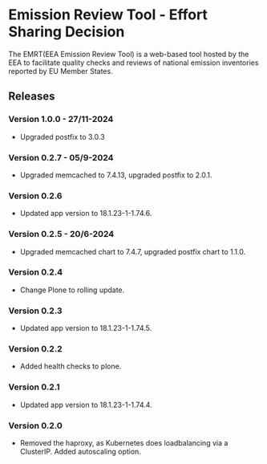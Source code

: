 # Emission Review Tool - Effort Sharing Decision

The EMRT(EEA Emission Review Tool) is a web-based tool hosted by the EEA to facilitate quality checks and reviews of national emission inventories reported by EU Member States.

## Releases

### Version 1.0.0 - 27/11-2024
- Upgraded postfix to 3.0.3

### Version 0.2.7 - 05/9-2024
- Upgraded memcached to 7.4.13, upgraded postfix to 2.0.1.

### Version 0.2.6
- Updated app version to 18.1.23-1-1.74.6.

### Version 0.2.5 - 20/6-2024
- Upgraded memcached chart to 7.4.7, upgraded postfix chart to 1.1.0.

### Version 0.2.4
- Change Plone to rolling update.

### Version 0.2.3
- Updated app version to 18.1.23-1-1.74.5.

### Version 0.2.2
- Added health checks to plone.

### Version 0.2.1
- Updated app version to 18.1.23-1-1.74.4.

### Version 0.2.0
- Removed the haproxy, as Kubernetes does loadbalancing via a ClusterIP.  Added autoscaling option.
